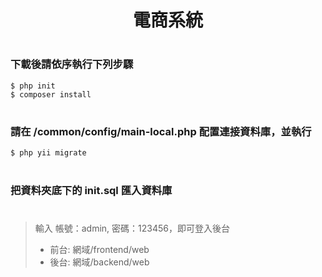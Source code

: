 # <p align="center">電商系統</p>

#
### 下載後請依序執行下列步驟
    $ php init
    $ composer install

#
### 請在 /common/config/main-local.php 配置連接資料庫，並執行
    $ php yii migrate
#
### 把資料夾底下的 init.sql 匯入資料庫

#
> 輸入 帳號：admin, 密碼：123456，即可登入後台
>- 前台: 網域/frontend/web
>- 後台: 網域/backend/web